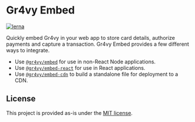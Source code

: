 # Gr4vy Embed

[![lerna](https://img.shields.io/badge/maintained%20with-lerna-cc00ff.svg)](https://lerna.js.org/)

Quickly embed Gr4vy in your web app to store card details,
authorize payments and capture a transaction. Gr4vy Embed provides a few
different ways to integrate.

- Use [`@gr4vy/embed`](./packages/embed) for use in non-React Node applications.
- Use [`@gr4vy/embed-react`](./packages/embed-react) for use in React applications.
- Use [`@gr4vy/embed-cdn`](./packages/embed-cdn) to build a standalone file for
  deployment to a CDN.

## License

This project is provided as-is under the [MIT license](LICENSE).
